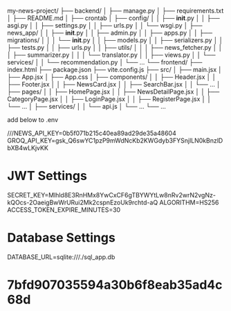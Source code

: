 my-news-project/
├── backend/
│   ├── manage.py
│   ├── requirements.txt
│   ├── README.md
│   ├── crontab
│   ├── config/
│   │   ├── __init__.py
│   │   ├── asgi.py
│   │   ├── settings.py
│   │   ├── urls.py
│   │   └── wsgi.py
│   ├── news_app/
│   │   ├── __init__.py
│   │   ├── admin.py
│   │   ├── apps.py
│   │   ├── migrations/
│   │   │   └── __init__.py
│   │   ├── models.py
│   │   ├── serializers.py
│   │   ├── tests.py
│   │   ├── urls.py
│   │   ├── utils/
│   │   │   ├── news_fetcher.py
│   │   │   ├── summarizer.py
│   │   │   └── translator.py
│   │   ├── views.py
│   │   └── services/
│   │       └── recommendation.py
│   └── ...
└── frontend/
    ├── index.html
    ├── package.json
    ├── vite.config.js
    ├── src/
    │   ├── main.jsx
    │   ├── App.jsx
    │   ├── App.css
    │   ├── components/
    │   │   ├── Header.jsx
    │   │   ├── Footer.jsx
    │   │   ├── NewsCard.jsx
    │   │   ├── SearchBar.jsx
    │   │   └── ...
    │   ├── pages/
    │   │   ├── HomePage.jsx
    │   │   ├── NewsDetailPage.jsx
    │   │   ├── CategoryPage.jsx
    │   │   ├── LoginPage.jsx
    │   │   ├── RegisterPage.jsx
    │   │   └── ...
    │   ├── services/
    │   │   └── api.js
    │   └── ...
    └── ...

add below to .env


///NEWS_API_KEY=0b5f071b215c40ea89ad29de35a48604
GROQ_API_KEY=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
# JWT Settings
SECRET_KEY=Mlhld8E3RnHMx8YwCxCF6gTBYWYtLw8nRv2wrN2vgNz-kQOcs-2OaeigBwWrURui2Mk2cspnEzoUk9rchtd-aQ
ALGORITHM=HS256
ACCESS_TOKEN_EXPIRE_MINUTES=30

# Database Settings
DATABASE_URL=sqlite:///./sql_app.db




# 7bfd907035594a30b6f8eab35ad4c68d
